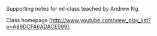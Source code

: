 Supporting notes for ml-class teached by Andrew Ng.

Class homepage [http://www.youtube.com/view_play_list?p=A89DCFA6ADACE599].

